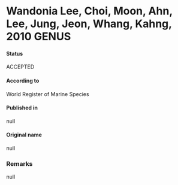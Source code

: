 Wandonia Lee, Choi, Moon, Ahn, Lee, Jung, Jeon, Whang, Kahng, 2010 GENUS
=======

#### Status
ACCEPTED

#### According to
World Register of Marine Species

#### Published in
null

#### Original name
null

### Remarks
null